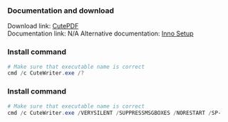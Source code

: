 ### Documentation and download
Download link: [CutePDF](https://www.cutepdf.com/products/CutePDF/writer.asp) <br />
Documentation link: N/A
Alternative documentation: [Inno Setup](https://jrsoftware.org/ishelp/index.php?topic=setupcmdline)

### Install command
```powershell
# Make sure that executable name is correct
cmd /c CuteWriter.exe /?
```

### Install command
```powershell
# Make sure that executable name is correct
cmd /c CuteWriter.exe /VERYSILENT /SUPPRESSMSGBOXES /NORESTART /SP-
```

